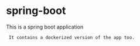 # spring-boot
This is a spring boot application

```
 It contains a dockerized version of the app too.

```
